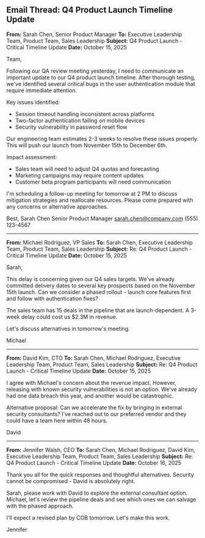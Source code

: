 ## Email Thread: Q4 Product Launch Timeline Update

**From:** Sarah Chen, Senior Product Manager
**To:** Executive Leadership Team, Product Team, Sales Leadership
**Subject:** Q4 Product Launch - Critical Timeline Update
**Date:** October 15, 2025

Team,

Following our QA review meeting yesterday, I need to communicate an important update to our Q4 product launch timeline. After thorough testing, we've identified several critical bugs in the user authentication module that require immediate attention.

Key issues identified:
- Session timeout handling inconsistent across platforms
- Two-factor authentication failing on mobile devices
- Security vulnerability in password reset flow

Our engineering team estimates 2-3 weeks to resolve these issues properly. This will push our launch from November 15th to December 6th.

Impact assessment:
- Sales team will need to adjust Q4 quotas and forecasting
- Marketing campaigns may require content updates
- Customer beta program participants will need communication

I'm scheduling a follow-up meeting for tomorrow at 2 PM to discuss mitigation strategies and reallocate resources. Please come prepared with any concerns or alternative approaches.

Best,
Sarah Chen
Senior Product Manager
sarah.chen@company.com
(555) 123-4567

---

**From:** Michael Rodriguez, VP Sales
**To:** Sarah Chen, Executive Leadership Team, Product Team, Sales Leadership
**Subject:** Re: Q4 Product Launch - Critical Timeline Update
**Date:** October 15, 2025

Sarah,

This delay is concerning given our Q4 sales targets. We've already committed delivery dates to several key prospects based on the November 15th launch. Can we consider a phased rollout - launch core features first and follow with authentication fixes?

The sales team has 15 deals in the pipeline that are launch-dependent. A 3-week delay could cost us $2.3M in revenue.

Let's discuss alternatives in tomorrow's meeting.

Michael

---

**From:** David Kim, CTO
**To:** Sarah Chen, Michael Rodriguez, Executive Leadership Team, Product Team, Sales Leadership
**Subject:** Re: Q4 Product Launch - Critical Timeline Update
**Date:** October 15, 2025

I agree with Michael's concern about the revenue impact. However, releasing with known security vulnerabilities is not an option. We've already had one data breach this year, and another would be catastrophic.

Alternative proposal: Can we accelerate the fix by bringing in external security consultants? I've reached out to our preferred vendor and they could have a team here within 48 hours.

David

---

**From:** Jennifer Walsh, CEO
**To:** Sarah Chen, Michael Rodriguez, David Kim, Executive Leadership Team, Product Team, Sales Leadership
**Subject:** Re: Q4 Product Launch - Critical Timeline Update
**Date:** October 16, 2025

Thank you all for the quick responses and thoughtful alternatives. Security cannot be compromised - David is absolutely right.

Sarah, please work with David to explore the external consultant option. Michael, let's review the pipeline deals and see which ones we can salvage with the phased approach.

I'll expect a revised plan by COB tomorrow. Let's make this work.

Jennifer
